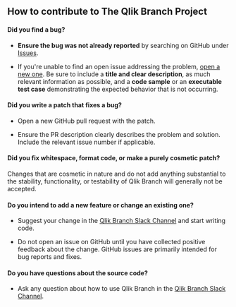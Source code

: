 ## How to contribute to The Qlik Branch Project

#### **Did you find a bug?**

* **Ensure the bug was not already reported** by searching on GitHub under [Issues](https://github.com/Qlik-Branch/branch-resource-library/issues).

* If you're unable to find an open issue addressing the problem, [open a new one](https://github.com/Qlik-Branch/branch-resource-library/issues/new). Be sure to include a **title and clear description**, as much relevant information as possible, and a **code sample** or an **executable test case** demonstrating the expected behavior that is not occurring.

#### **Did you write a patch that fixes a bug?**

* Open a new GitHub pull request with the patch.

* Ensure the PR description clearly describes the problem and solution. Include the relevant issue number if applicable.

#### **Did you fix whitespace, format code, or make a purely cosmetic patch?**

Changes that are cosmetic in nature and do not add anything substantial to the stability, functionality, or testability of Qlik Branch will generally not be accepted.

#### **Do you intend to add a new feature or change an existing one?**

* Suggest your change in the [Qlik Branch Slack Channel](http://qlikbranch-slack-invite.herokuapp.com/) and start writing code.

* Do not open an issue on GitHub until you have collected positive feedback about the change. GitHub issues are primarily intended for bug reports and fixes.

#### **Do you have questions about the source code?**

* Ask any question about how to use Qlik Branch in the [Qlik Branch Slack Channel](http://qlikbranch-slack-invite.herokuapp.com/).
